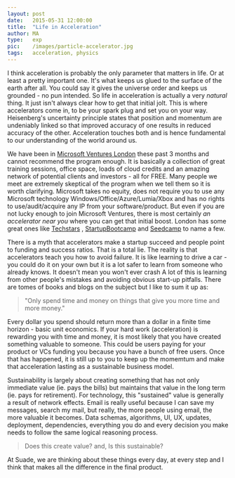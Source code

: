 ```yaml
---
layout: post
date:   2015-05-31 12:00:00
title:  "Life in Acceleration"
author:	MA
type:	exp
pic:	/images/particle-accelerator.jpg
tags:	acceleration, physics
---
```




I think acceleration is probably the only parameter that matters in life. Or at least a pretty important one. It's what keeps us glued to the surface of the earth after all. You could say it gives the universe order and keeps us grounded - no pun intended. So life in acceleration is actually a very *natural* thing. It just isn't always clear how to get that initial jolt. This is where accelerators come in, to be your spark plug and set you on your way. 
<span class="sidenote">
Heisenberg's uncertainty principle states that position and momentum are undeniably linked so that improved accuracy of one results in reduced accuracy of the other. Acceleration touches both and is hence fundamental to our understanding of the world around us.
</span>

We have been in [Microsoft Ventures London](https://www.microsoftventures.com/locations/london "MS Ventures London") these past 3 months and cannot recommend the program enough. It is basically a collection of great training sessions, office space, loads of cloud credits and an amazing network of potential clients and investors - all for FREE. Many people we meet are extremely skeptical of the program when we tell them so it is worth clarifying. Microsoft takes no equity, does not require you to use any Microsoft technology Windows/Office/Azure/Lumia/Xbox and has no rights to use/audit/acquire any IP from your software/product. But even if you are not lucky enough to join Microsoft Ventures, there is most certainly *an accelerator near you* where you can get that initial boost. London has some great ones like [Techstars][1] , [StartupBootcamp][2] and [Seedcamp][3] to name a few.

There is a myth that accelerators make a startup succeed and people point to funding and success ratios. That is a total lie. The reality is that accelerators teach you how to avoid failure. It is like learning to drive a car - you could do it on your own but it is a lot safer to learn from someone who already knows. It doesn't mean you won't ever crash A lot of this is learning from other people's mistakes and avoiding obvious start-up pitfalls. There are tomes of books and blogs on the subject but I like to sum it up as:

> "Only spend time and money on things that give you more time and more money."

Every dollar you spend should return more than a dollar in a finite time horizon - basic unit economics. If your hard work (acceleration) is rewarding you with time and money, it is most likely that you have created something valuable to someone. This could be users paying for your product or VCs funding you because you have a bunch of free users. Once that has happened, it is still up to you to keep up the momemtum and make that acceleration lasting as a sustainable business model. 

Sustainability is largely about creating something that has not only immediate value (ie. pays the bills) but maintains that value in the long term (ie. pays for retirement). For technology, this "sustained" value is generally a result of network effects. Email is really useful because I can save my messages, search my mail, but really, the more people using email, the more valuable it becomes. Data schemas, algorithms, UI, UX, updates, deployment, dependencies, everything you do and every decision you make needs to follow the same logical reasoning process. 

> Does this create value? and,
> Is this sustainable?

At Suade, we are thinking about these things every day, at every step and I think that makes all the difference in the final product.



[1]: 	http://www.techstars.com/program/locations/london/ "Techstars London"
[2]: 	http://www.startupbootcamp.org/ "StartupBootcamp"
[3]: 	http://seedcamp.com/ "Seedcamp"


